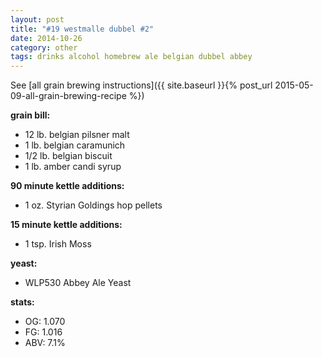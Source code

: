 ```yaml
---
layout: post
title: "#19 westmalle dubbel #2"
date: 2014-10-26
category: other
tags: drinks alcohol homebrew ale belgian dubbel abbey
---
```

See  [all grain brewing instructions]({{ site.baseurl }}{% post_url 2015-05-09-all-grain-brewing-recipe %})

**grain bill:**
* 12 lb. belgian pilsner malt
* 1 lb. belgian caramunich
* 1/2 lb. belgian biscuit
* 1 lb. amber candi syrup

**90 minute kettle additions:**
* 1 oz. Styrian Goldings hop pellets

**15 minute kettle additions:**
* 1 tsp. Irish Moss

**yeast:**
* WLP530 Abbey Ale Yeast

**stats:**
* OG: 1.070
* FG: 1.016
* ABV: 7.1% 
